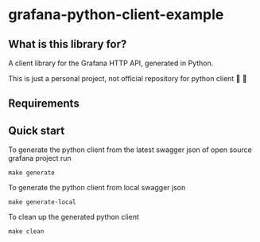 # grafana-python-client-example

## What is this library for?

A client library for the Grafana HTTP API, generated in Python.

This is just a personal project, not official repository for python client 🦥 🦥   

## Requirements


## Quick start
To generate the python client from the latest swagger json of open source grafana project run
```
make generate
```

To generate the python client from local swagger json
```
make generate-local
```

To clean up the generated python client
```
make clean
```
